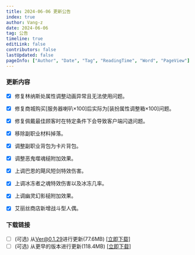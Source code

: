 ```yaml
---
title: 2024-06-06 更新公告
index: true
author: Vang-z
date: 2024-06-06
tag: 公告
timeline: true
editLink: false
contributors: false
lastUpdated: false
pageInfo: ["Author", "Date", "Tag", "ReadingTime", "Word", "PageView"]
---
```


### 更新内容
- [x] 修复林纳斯处<a>属性调整</a>动画异常且无法使用问题。
- [x] 修复商城购买<a>[服务器喇叭×100]后实际为[装扮属性调整箱×100]</a>问题。
- [x] 修复佩戴<a>最佳顾客</a>时在特定条件下会导致客户端闪退问题。
- [x] 移除<a>副职业材料</a>掉落。
- [x] 调整<a>副职业背包</a>为<a>卡片背包</a>。
- [x] 调整<a>恶鬼噬魂槌</a>附加效果。
- [x] 上调<a>巴恩的飓风短剑</a>特效伤害。
- [x] 上调<a>冰冻者之魂</a>特效伤害以及冰冻几率。
- [x] 上调<a>幽灵幻影槌</a>附加效果。
- [x] 艾丽丝商店新增<a>战斗型人偶</a>。


### 下载链接
- [ ] <a>(可选)</a> 从<a>Ver@0.1.29</a>进行更新(77.6MB) [[立即下载]](http://124.221.23.198:5244/d/caomei%E5%A4%A9%E7%BF%BC%E4%BA%91%E7%9B%98%2Frfo%2Fclient%2F%E8%82%A5%E7%81%B5%E7%9A%84%E5%A5%87%E5%A6%99%E5%B9%BB%E6%83%B3_0.1.30_a_x64-setup.exe)
- [ ] <a>(可选)</a> 从<a>更早的版本</a>进行更新(118.4MB) [[立即下载]](http://124.221.23.198:5244/d/caomei%E5%A4%A9%E7%BF%BC%E4%BA%91%E7%9B%98%2Frfo%2Fclient%2F%E8%82%A5%E7%81%B5%E7%9A%84%E5%A5%87%E5%A6%99%E5%B9%BB%E6%83%B3_0.1.30_b_x64-setup.exe)
